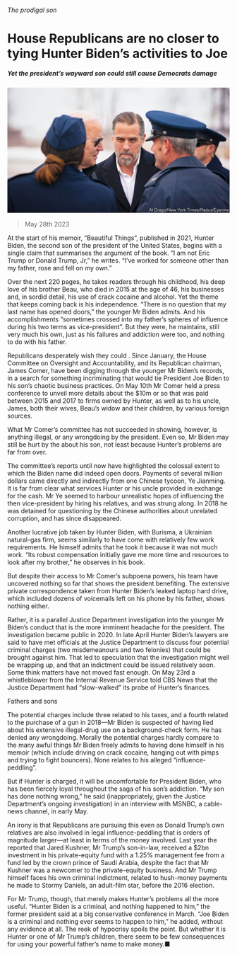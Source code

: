 ###### The prodigal son

# House Republicans are no closer to tying Hunter Biden’s activities to Joe 

##### Yet the president’s wayward son could still cause Democrats damage 

![image](images/20230603_USP001.jpg) 

> May 28th 2023 

At the start of his memoir, “Beautiful Things”, published in 2021, Hunter Biden, the second son of the president of the United States, begins with a single claim that summarises the argument of the book. “I am not Eric Trump or Donald Trump, Jr,” he writes. “I’ve worked for someone other than my father, rose and fell on my own.” 

Over the next 220 pages, he takes readers through his childhood, his deep love of his brother Beau, who died in 2015 at the age of 46, his businesses and, in sordid detail, his use of crack cocaine and alcohol. Yet the theme that keeps coming back is his independence. “There is no question that my last name has opened doors,” the younger Mr Biden admits. And his accomplishments “sometimes crossed into my father’s spheres of influence during his two terms as vice-president”. But they were, he maintains, still very much his own, just as his failures and addiction were too, and nothing to do with his father.

Republicans desperately wish they could . Since January, the House Committee on Oversight and Accountability, and its Republican chairman, James Comer, have been digging through the younger Mr Biden’s records, in a search for something incriminating that would tie President Joe Biden to his son’s chaotic business practices. On May 10th Mr Comer held a press conference to unveil more details about the $10m or so that was paid between 2015 and 2017 to firms owned by Hunter, as well as to his uncle, James, both their wives, Beau’s widow and their children, by various foreign sources. 

What Mr Comer’s committee has not succeeded in showing, however, is anything illegal, or any wrongdoing by the president. Even so, Mr Biden may still be hurt by the  about his son, not least because Hunter’s problems are far from over.

The committee’s reports until now have highlighted the colossal extent to which the Biden name did indeed open doors. Payments of several million dollars came directly and indirectly from one Chinese tycoon, Ye Jianming. It is far from clear what services Hunter or his uncle provided in exchange for the cash. Mr Ye seemed to harbour unrealistic hopes of influencing the then vice-president by hiring his relatives, and was strung along. In 2018 he was detained for questioning by the Chinese authorities about unrelated corruption, and has since disappeared. 

Another lucrative job taken by Hunter Biden, with Burisma, a Ukrainian natural-gas firm, seems similarly to have come with relatively few work requirements. He himself admits that he took it because it was not much work. “Its robust compensation initially gave me more time and resources to look after my brother,” he observes in his book.

But despite their access to Mr Comer’s subpoena powers, his team have uncovered nothing so far that shows the president benefiting. The extensive private correspondence taken from Hunter Biden’s leaked laptop hard drive, which included dozens of voicemails left on his phone by his father, shows nothing either. 

Rather, it is a parallel Justice Department investigation into the younger Mr Biden’s conduct that is the more imminent headache for the president. The investigation became public in 2020. In late April Hunter Biden’s lawyers are said to have met officials at the Justice Department to discuss four potential criminal charges (two misdemeanours and two felonies) that could be brought against him. That led to speculation that the investigation might well be wrapping up, and that an indictment could be issued relatively soon. Some think matters have not moved fast enough. On May 23rd a whistleblower from the Internal Revenue Service told CBS News that the Justice Department had “slow-walked” its probe of Hunter’s finances. 

Fathers and sons

The potential charges include three related to his taxes, and a fourth related to the purchase of a gun in 2018—Mr Biden is suspected of having lied about his extensive illegal-drug use on a background-check form. He has denied any wrongdoing. Morally the potential charges hardly compare to the many awful things Mr Biden freely admits to having done himself in his memoir (which include driving on crack cocaine, hanging out with pimps and trying to fight bouncers). None relates to his alleged “influence-peddling”. 

But if Hunter is charged, it will be uncomfortable for President Biden, who has been fiercely loyal throughout the saga of his son’s addiction. “My son has done nothing wrong,” he said (inappropriately, given the Justice Department’s ongoing investigation) in an interview with MSNBC, a cable-news channel, in early May. 

An irony is that Republicans are pursuing this even as Donald Trump’s own relatives are also involved in legal influence-peddling that is orders of magnitude larger—at least in terms of the money involved. Last year the  reported that Jared Kushner, Mr Trump’s son-in-law, received a $2bn investment in his private-equity fund with a 1.25% management fee from a fund led by the crown prince of Saudi Arabia, despite the fact that Mr Kushner was a newcomer to the private-equity business. And Mr Trump himself faces his own criminal indictment, related to hush-money payments he made to Stormy Daniels, an adult-film star, before the 2016 election. 

For Mr Trump, though, that merely makes Hunter’s problems all the more useful. “Hunter Biden is a criminal, and nothing happened to him,” the former president said at a big conservative conference in March. “Joe Biden is a criminal and nothing ever seems to happen to him,” he added, without any evidence at all. The reek of hypocrisy spoils the point. But whether it is Hunter or one of Mr Trump’s children, there seem to be few consequences for using your powerful father’s name to make money.■


